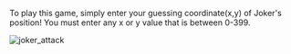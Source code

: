 To play this game, simply enter your guessing coordinate(x,y) of Joker's position! You must enter any x or y value that is between 0-399.

![joker_attack](https://user-images.githubusercontent.com/10924864/27764576-b636073c-5e6a-11e7-8f8b-0685260bf97c.PNG)
